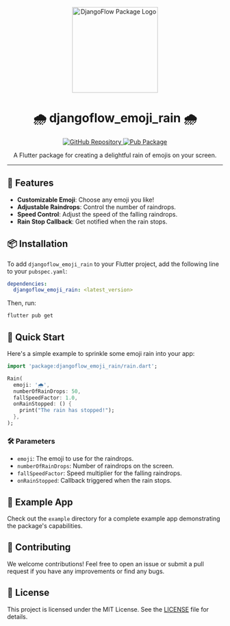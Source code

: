 <div align="center">
  <img src="https://user-images.githubusercontent.com/116165418/238683908-ddaa2265-af04-4915-8f02-bae1bce43291.png" alt="DjangoFlow Package Logo" width="200">
  <h1 align="center">🌧️ djangoflow_emoji_rain 🌧️</h1>
</div>

<p align="center">
  <a href="https://github.com/djangoflow/flutter-djangoflow/">
    <img alt="GitHub Repository" src="https://img.shields.io/badge/GitHub-Repository-blue.svg">
  </a>
  <a href="https://pub.dev/packages/djangoflow_emoji_rain">
    <img alt="Pub Package" src="https://img.shields.io/pub/v/djangoflow_emoji_rain.svg">
  </a>
</p>

<p align="center">
  A Flutter package for creating a delightful rain of emojis on your screen.
</p>

---

## 🌟 Features

- **Customizable Emoji**: Choose any emoji you like!
- **Adjustable Raindrops**: Control the number of raindrops.
- **Speed Control**: Adjust the speed of the falling raindrops.
- **Rain Stop Callback**: Get notified when the rain stops.

## 📦 Installation

To add `djangoflow_emoji_rain` to your Flutter project, add the following line to your `pubspec.yaml`:

```yaml
dependencies:
  djangoflow_emoji_rain: <latest_version>
```

Then, run:

```bash
flutter pub get
```

## 🚀 Quick Start

Here's a simple example to sprinkle some emoji rain into your app:

```dart
import 'package:djangoflow_emoji_rain/rain.dart';

Rain(
  emoji: '🌧️',
  numberOfRainDrops: 50,
  fallSpeedFactor: 1.0,
  onRainStopped: () {
    print("The rain has stopped!");
  },
);
```

### 🛠 Parameters

- `emoji`: The emoji to use for the raindrops.
- `numberOfRainDrops`: Number of raindrops on the screen.
- `fallSpeedFactor`: Speed multiplier for the falling raindrops.
- `onRainStopped`: Callback triggered when the rain stops.

## 📖 Example App

Check out the `example` directory for a complete example app demonstrating the package's capabilities.

## 🤝 Contributing

We welcome contributions! Feel free to open an issue or submit a pull request if you have any improvements or find any bugs.

## 📜 License

This project is licensed under the MIT License. See the [LICENSE](LICENSE) file for details.
